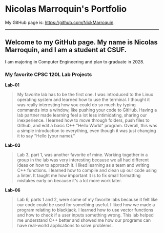 
# Nicolas Marroquin's Portfolio
My GitHub page is: https://github.com/NickMarroquin.

-------------------------

## Welcome to my GitHub page. My name is Nicolas Marroquin, and I am a student at CSUF.
I am majoring in Computer Engineering and plan to graduate in 2028.




### My favorite CPSC 120L Lab Projects




**Lab-01**

> My favorite lab has to be the first one. I was introduced to the Linux operating system and learned how to use the terminal.
I thought it was really interesting how you could do so much by typing commands into a window, like pushing your code to GitHub.
Having a lab partner made learning feel a lot less intimidating, sharing our inexperience. I learned how to move through folders,
push files to Github, and edit a basic C++ "Hello World" program. Overall, this was a simple introduction to everything, even
though it was just changing it to say "Hello (your name)."


**Lab-03**

> Lab 3, part 1, was another favorite of mine. Working together in a group in the lab was very interesting because we all had different ideas on how to approach it. I liked learning as a team and writing C++ functions. I learned how to compile and
clean up our code using a linter. It taught me how important it is to fix small formatting mistakes early on because it's a lot more work later.


**Lab-06**

> Lab 6, parts 1 and 2, were some of my favorite labs because it felt like our code could be used for something useful. I liked
how we made a program relating to blackjack. I learned how to use vector functions and how to check if a user inputs something
wrong. This lab helped me understand C++ better and showed me how our programs can have real-world applications to solve problems.